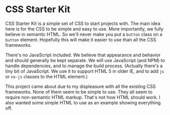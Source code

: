 CSS Starter Kit
===============

CSS Starter Kit is a simple set of CSS to start projects with.
The main idea here is for the CSS to be simple and easy to use.
More importantly, we fully believe in semantic HTML.
So we'll never make you put a `button` class on a `button` element.
Hopefully this will make it easier to use than all the CSS frameworks.

There's no JavaScript included.
We believe that appearance and behavior and should generally be kept separate.
We will use JavaScript (and NPM) to handle dependencies, and to manage the build process.
(Actually there's a tiny bit of JavaScript.
We use it to support HTML 5 in older IE, and to add `js` or `no-js` classes to the HTML element.)

This project came about due to my displeasure with all the existing CSS frameworks.
None of them seem to be simple to use.
They all seem to require non-semantic HTML markup.
That's not how HTML should work.
I also wanted some simple HTML to use as an example showing everything off.
